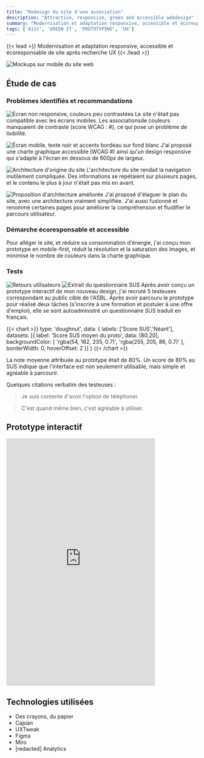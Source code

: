 ```yaml
---
title: "Redesign du site d'une association"
description: "Attractive, responsive, green and accessible webdesign"
summary: "Modernisation et adaptation responsive, accessible et écoresponsable de site après recherche UX"
tags: ['A11Y', 'GREEN IT', 'PROTOTYPING', 'UX']
---
```


{{< lead >}}
Modernisation et adaptation responsive, accessible et écoresponsable de site après recherche UX
{{< /lead >}}

![Mockups sur mobile du site web](Mockup.png) 

## Étude de cas


### Problèmes identifiés et recommandations


![Écran non responsive, couleurs peu contrastées](Avant.png "Design d'origine") 
Le site n'était pas compatible avec les écrans mobiles. Les associationsde couleurs manquaient de contraste (score WCAG : #), ce qui pose un problème de lisibilité.

![Écran mobile, texte noir et accents bordeau sur fond blanc](Apres.png "Ma proposition de design")
J'ai proposé une charte graphique accessible (WCAG #) ainsi qu'un design responsive qui s'adapte à l'écran en dessous de 600px de largeur.

![Architecture d'origine du site](Archi0.png "Architecture du site")
L'architecture du site rendait la navigation inutilement compliquée. Des informations se répétaient sur plusieurs pages, et le contenu le plus à jour n'était pas mis en avant.

![Proposition d'architecture améliorée](Archi1.png "Ma ré-organisation de l'architecture")
J'ai proposé d'élaguer le plan du site, avec une architecture vraiment simplifiée. J'ai aussi fusionné et renommé certaines pages pour améliorer la compréhension et fluidifier le parcours utilisateur.

### Démarche écoresponsable et accessible

Pour alléger le site, et réduire sa consommation d'énergie, j'ai conçu mon prototype en mobile-first, réduit la résolution et la saturation des images, et minimisé le nombre de couleurs dans la charte graphique.



### Tests

![Retours utilisateurs](Flow.png "Ressenti lors du parcours utilisateur")
![Extrait du questionnaire SUS](SUS.png "Un extrait du questionnaire SUS")
Après avoir conçu un prototype interactif de mon nouveau design, j'ai recruté 5 testeuses correspondant au public cible de l'ASBL. Après avoir parcouru le prototype pour réalisé deux tâches (s'inscrire à une formation et postuler à une offre d'emploi), elle se sont autoadministré un questionnaire SUS traduit en français.

{{< chart >}}
type: 'doughnut',
data: {
  labels: ['Score SUS','Néant'],
  datasets: [{
    label: 'Score SUS moyen du proto',
    data: [80,20],
  backgroundColor: [
  'rgba(54, 162, 235, 0.7)',
      'rgba(255, 205, 86, 0.7)'
    ],
    borderWidth: 0,
    hoverOffset: 2
  }]
}
{{< /chart >}}

La note moyenne attribuée au prototype était de 80%. Un score de 80% au SUS indique que l'interface est non seulement utilisable, mais simple et agréable à parcourir.

Quelques citations verbatim des testeuses : 

<blockquote>
<p>Je suis contente d'avoir l'option de téléphoner.</p>
</blockquote>

<blockquote>
<p>C'est quand même bien, c'est agréable à utiliser.</p>
</blockquote>



## Prototype interactif

<iframe style="border: 1px solid rgba(0, 0, 0, 0.1);" width="390" height="650" src="https://embed.figma.com/proto/IkuwE3smkuJ4sor0JjS7Tr/Projet?node-id=864-4895&node-type=frame&scaling=min-zoom&content-scaling=fixed&page-id=864%3A3869&starting-point-node-id=864%3A4895&hotspot-hints=0&embed-host=share" allowfullscreen></iframe>


## Technologies utilisées

- Des crayons, du papier
- Capian
- UXTweak
- Figma
- Miro
- [redacted] Analytics

